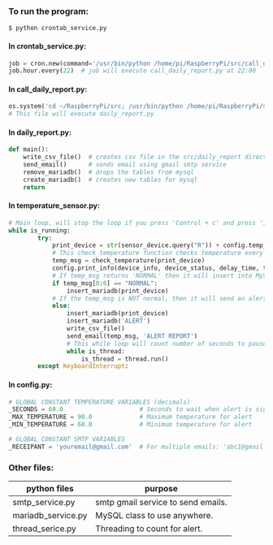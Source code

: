 ### To run the program:
```shell
$ python crontab_service.py 
```
#### In crontab_service.py:
```python
job = cron.new(command='/usr/bin/python /home/pi/RaspberryPi/src/call_daily_report.py')
job.hour.every(22)  # job will execute call_daily_report.py at 22:00 
```
#### In call_daily_report.py:
```python
os.system('cd ~/RaspberryPi/src; /usr/bin/python /home/pi/RaspberryPi/src/daily_report.py')
# This file will execute daily_report.py
```
#### In daily_report.py:
```python
def main():
    write_csv_file()  # creates csv file in the src/daily_report directory
    send_email()      # sends email using gmail smtp service
    remove_mariadb()  # drops the tables from mysql
    create_mariadb()  # creates new tables for mysql
    return
```
#### In temperature_sensor.py:
```python
# Main loop, will stop the loop if you press 'Control + c' and press '1', otherwise any other key to continue.
while is_running:
        try:
            print_device = str(sensor_device.query("R")) + config.temp_ini['degree']
            # This check_temperature function checks temperature every 10 seconds
            temp_msg = check_temperature(print_device)
            config.print_info(device_info, device_status, delay_time, temp_msg, " ON")
            # If temp_msg returns 'NORMAL' then it will insert into MySQL.
            if temp_msg[0:6] == "NORMAL":
                insert_mariadb(print_device)
            # If the temp_msg is NOT normal, then it will send an alert email.
            else:
                insert_mariadb(print_device)
                insert_mariadb('ALERT')
                write_csv_file()
                send_email(temp_msg, 'ALERT REPORT')
                # This while loop will count number of seconds to pause the sensor.
                while is_thread:
                    is_thread = thread.run()
        except KeyboardInterrupt:
```
#### In config.py:
```python
# GLOBAL CONSTANT TEMPERATURE VARIABLES (decimals)
_SECONDS = 60.0                     # Seconds to wait when alert is signaled
_MAX_TEMPERATURE = 90.0             # Maximum temperature for alert
_MIN_TEMPERATURE = 60.0             # Minimum temperature for alert

# GLOBAL CONSTANT SMTP VARIABLES
_RECEIPANT = 'youremail@gmail.com'  # For multiple emails: 'abc1@gmail.com,abc2@gmail.com' (comma no space)
```
### Other files:
python files | purpose
-------------|--------
smtp_service.py | smtp gmail service to send emails.
mariadb_service.py | MySQL class to use anywhere.
thread_serice.py | Threading to count for alert.

